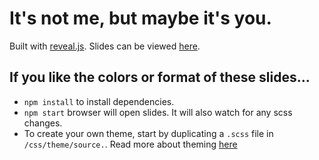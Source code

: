 # It's not me, but maybe it's you.

Built with [reveal.js](https://github.com/hakimel/reveal.js). Slides can be viewed [here]().


## If you like the colors or format of these slides...
- `npm install` to install dependencies.
- `npm start` browser will open slides. It will also watch for any scss changes.
- To create your own theme, start by duplicating a `.scss` file in `/css/theme/source.`. Read more about theming [here](https://github.com/hakimel/reveal.js/blob/master/css/theme/README.md)